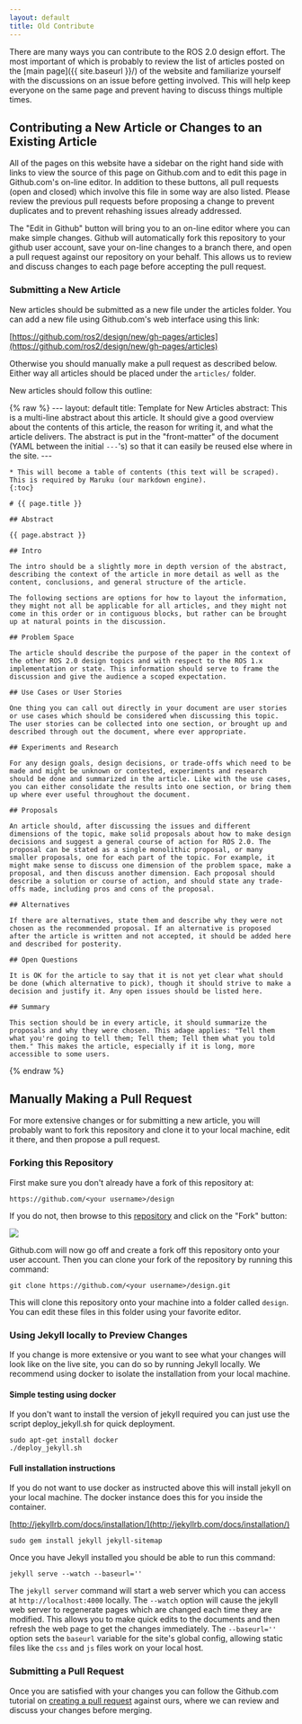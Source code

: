 ```yaml
---
layout: default
title: Old Contribute
---
```


There are many ways you can contribute to the ROS 2.0 design effort. The most important of which is probably to review the list of articles posted on the [main page]({{ site.baseurl }}/) of the website and familiarize yourself with the discussions on an issue before getting involved. This will help keep everyone on the same page and prevent having to discuss things multiple times.

## Contributing a New Article or Changes to an Existing Article

All of the pages on this website have a sidebar on the right hand side with links to view the source of this page on Github.com and to edit this page in Github.com's on-line editor. In addition to these buttons, all pull requests (open and closed) which involve this file in some way are also listed. Please review the previous pull requests before proposing a change to prevent duplicates and to prevent rehashing issues already addressed.

The "Edit in Github" button will bring you to an on-line editor where you can make simple changes. Github will automatically fork this repository to your github user account, save your on-line changes to a branch there, and open a pull request against our repository on your behalf. This allows us to review and discuss changes to each page before accepting the pull request.

### Submitting a New Article

New articles should be submitted as a new file under the articles folder. You can add a new file using Github.com's web interface using this link:

[https://github.com/ros2/design/new/gh-pages/articles](https://github.com/ros2/design/new/gh-pages/articles)

Otherwise you should manually make a pull request as described below. Either way all articles should be placed under the `articles/` folder.

New articles should follow this outline:

{% raw %}
    ---
    layout: default
    title: Template for New Articles
    abstract:
      This is a multi-line abstract about this article. It should give a good overview about the contents of this article, the reason for writing it, and what the article delivers. The abstract is put in the "front-matter" of the document (YAML between the initial `---`'s) so that it can easily be reused else where in the site.
    ---

    * This will become a table of contents (this text will be scraped). This is required by Maruku (our markdown engine).
    {:toc}

    # {{ page.title }}

    ## Abstract

    {{ page.abstract }}

    ## Intro

    The intro should be a slightly more in depth version of the abstract, describing the context of the article in more detail as well as the content, conclusions, and general structure of the article.

    The following sections are options for how to layout the information, they might not all be applicable for all articles, and they might not come in this order or in contiguous blocks, but rather can be brought up at natural points in the discussion.

    ## Problem Space

    The article should describe the purpose of the paper in the context of the other ROS 2.0 design topics and with respect to the ROS 1.x implementation or state. This information should serve to frame the discussion and give the audience a scoped expectation.

    ## Use Cases or User Stories

    One thing you can call out directly in your document are user stories or use cases which should be considered when discussing this topic. The user stories can be collected into one section, or brought up and described through out the document, where ever appropriate.

    ## Experiments and Research

    For any design goals, design decisions, or trade-offs which need to be made and might be unknown or contested, experiments and research should be done and summarized in the article. Like with the use cases, you can either consolidate the results into one section, or bring them up where ever useful throughout the document.

    ## Proposals

    An article should, after discussing the issues and different dimensions of the topic, make solid proposals about how to make design decisions and suggest a general course of action for ROS 2.0. The proposal can be stated as a single monolithic proposal, or many smaller proposals, one for each part of the topic. For example, it might make sense to discuss one dimension of the problem space, make a proposal, and then discuss another dimension. Each proposal should describe a solution or course of action, and should state any trade-offs made, including pros and cons of the proposal.

    ## Alternatives

    If there are alternatives, state them and describe why they were not chosen as the recommended proposal. If an alternative is proposed after the article is written and not accepted, it should be added here and described for posterity.

    ## Open Questions

    It is OK for the article to say that it is not yet clear what should be done (which alternative to pick), though it should strive to make a decision and justify it. Any open issues should be listed here.

    ## Summary

    This section should be in every article, it should summarize the proposals and why they were chosen. This adage applies: "Tell them what you're going to tell them; Tell them; Tell them what you told them." This makes the article, especially if it is long, more accessible to some users.

{% endraw %}

## Manually Making a Pull Request

For more extensive changes or for submitting a new article, you will probably want to fork this repository and clone it to your local machine, edit it there, and then propose a pull request.

### Forking this Repository

First make sure you don't already have a fork of this repository at:

    https://github.com/<your username>/design

If you do not, then browse to this [repository](https://github.com/ros2/design) and click on the "Fork" button:

<img src="{{ site.baseurl }}/img/fork.png"/>

Github.com will now go off and create a fork off this repository onto your user account. Then you can clone your fork of the repository by running this command:

    git clone https://github.com/<your username>/design.git

This will clone this repository onto your machine into a folder called `design`. You can edit these files in this folder using your favorite editor.

### Using Jekyll locally to Preview Changes

If you change is more extensive or you want to see what your changes will look like on the live site, you can do so by running Jekyll locally. We recommend using docker to isolate the installation from your local machine. 

#### Simple testing using docker

If you don't want to install the version of jekyll required you can just use the script deploy_jekyll.sh for quick deployment. 

    sudo apt-get install docker
    ./deploy_jekyll.sh

#### Full installation instructions

If you do not want to use docker as instructed above this will install jekyll on your local machine. The docker instance does this for you inside the container. 

[http://jekyllrb.com/docs/installation/](http://jekyllrb.com/docs/installation/)

    sudo gem install jekyll jekyll-sitemap

Once you have Jekyll installed you should be able to run this command:


    jekyll serve --watch --baseurl=''


The `jekyll server` command will start a web server which you can access at `http://localhost:4000` locally. The `--watch` option will cause the jekyll web server to regenerate pages which are changed each time they are modified. This allows you to make quick edits to the documents and then refresh the web page to get the changes immediately. The `--baseurl=''` option sets the `baseurl` variable for the site's global config, allowing static files like the `css` and `js` files work on your local host.


### Submitting a Pull Request

Once you are satisfied with your changes you can follow the Github.com tutorial on [creating a pull request](https://help.github.com/articles/creating-a-pull-request) against ours, where we can review and discuss your changes before merging.
